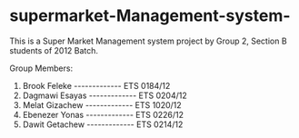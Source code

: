# supermarket-Management-system-
This is a Super Market Management system project by Group 2, Section B students of 2012 Batch.

Group Members:
  1. Brook Feleke    ------------- ETS 0184/12
  2. Dagmawi Esayas  ------------- ETS 0204/12
  3. Melat Gizachew  ------------- ETS 1020/12
  4. Ebenezer Yonas  ------------- ETS 0226/12
  5. Dawit Getachew  ------------- ETS 0214/12
